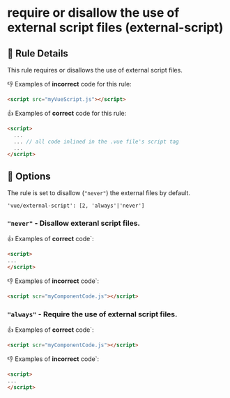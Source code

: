 # require or disallow the use of external script files (external-script) 

## :book: Rule Details

This rule requires or disallows the use of external script files.

:-1: Examples of **incorrect** code for this rule:

```html
<script src="myVueScript.js"></script>
```

:+1: Examples of **correct** code for this rule:

```html
<script>
  ...
  ... // all code inlined in the .vue file's script tag
  ...
</script>
```

## :wrench: Options

The rule is set to disallow (`"never"`) the external files by default.

```
'vue/external-script': [2, 'always'|'never']
```

### `"never"` - Disallow exteranl script files.

:+1: Examples of **correct** code`:

```html
<script>
...
</script>
```

:-1: Examples of **incorrect** code`:

```html
<script scr="myComponentCode.js"></script>
```
### `"always"` - Require the use of external script files.

:+1: Examples of **correct** code`:

```html
<script scr="myComponentCode.js"></script>
```

:-1: Examples of **incorrect** code`:

```html
<script>
...
</script>
```

